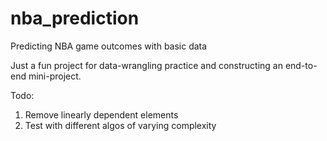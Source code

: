 # nba_prediction
Predicting NBA game outcomes with basic data

Just a fun project for data-wrangling practice and constructing an end-to-end mini-project.

Todo:
1) Remove linearly dependent elements
2) Test with different algos of varying complexity
